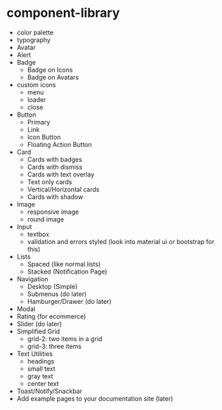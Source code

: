 # component-library
- color palette
- typography
- Avatar
- Alert
- Badge
    - Badge on Icons
    - Badge on Avatars
- custom icons
    - menu
    - loader
    - close
- Button
    - Primary
    - Link
    - Icon Button
    - Floating Action Button
- Card
    - Cards with badges
    - Cards with dismiss
    - Cards with text overlay
    - Text only cards
    - Vertical/Horizontal cards
    - Cards with shadow
- Image
    - responsive image
    - round image
- Input
    - textbox
    - validation and errors styled (look into material ui or bootstrap for this)
- Lists
    - Spaced (like normal lists)
    - Stacked (Notification Page)
- Navigation
    - Desktop (Simple)
    - Submenus (do later)
    - Hamburger/Drawer (do later)
- Modal
- Rating (for ecommerce)
- Slider (do later)
- Simplified Grid
    - grid-2: two items in a grid
    - grid-3: three items
- Text Utilities
    - headings
    - small text
    - gray text
    - center text
- Toast/Notify/Snackbar
- Add example pages to your documentation site (later)